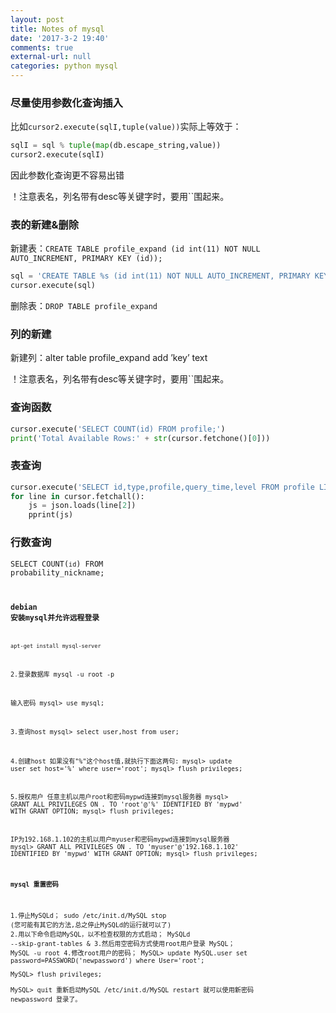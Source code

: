 ```yaml
---
layout: post
title: Notes of mysql
date: '2017-3-2 19:40'
comments: true
external-url: null
categories: python mysql
---
```

### 尽量使用参数化查询插入
比如`cursor2.execute(sqlI,tuple(value))`实际上等效于：

```python
sqlI = sql % tuple(map(db.escape_string,value))
cursor2.execute(sqlI)
```
因此参数化查询更不容易出错
<div class="alert alert-warning">
！注意表名，列名带有desc等关键字时，要用``围起来。
</div>

### 表的新建&删除
新建表：`CREATE TABLE profile_expand (id int(11) NOT NULL AUTO_INCREMENT, PRIMARY KEY (id));`

```python
sql = 'CREATE TABLE %s (id int(11) NOT NULL AUTO_INCREMENT, PRIMARY KEY (id)) CHARSET=utf8 ;'%(tableName,)
cursor.execute(sql)
```
删除表：`DROP TABLE profile_expand`

### 列的新建

新建列：$\text{alter table profile_expand add 'key' text }$
<div class="alert alert-warning">
！注意表名，列名带有desc等关键字时，要用``围起来。
</div>

### 查询函数

```python
cursor.execute('SELECT COUNT(id) FROM profile;')
print('Total Available Rows:' + str(cursor.fetchone()[0]))
```

### 表查询

```python
cursor.execute('SELECT id,type,profile,query_time,level FROM profile LIMIT 1000')
for line in cursor.fetchall():
    js = json.loads(line[2])
    pprint(js)
```

### 行数查询
<code>SELECT COUNT(`id`) FROM probability_nickname;<code>


### debian 安装mysql并允许远程登录

```bash
apt-get install mysql-server
```
2.登录数据库
mysql -u root -p

输入密码
mysql> use mysql;


3.查询host
mysql> select user,host from user;


4.创建host
如果没有"%"这个host值,就执行下面这两句:
mysql> update user set host='%' where user='root';
mysql> flush privileges;


5.授权用户
任意主机以用户root和密码mypwd连接到mysql服务器
mysql> GRANT ALL PRIVILEGES ON *.* TO 'root'@'%' IDENTIFIED BY 'mypwd' WITH GRANT OPTION;
mysql> flush privileges;

IP为192.168.1.102的主机以用户myuser和密码mypwd连接到mysql服务器
mysql> GRANT ALL PRIVILEGES ON *.* TO 'myuser'@'192.168.1.102' IDENTIFIED BY 'mypwd' WITH GRANT OPTION; 
mysql> flush privileges;

#### mysql 重置密码

1.停止MySQLd；
    sudo /etc/init.d/MySQL stop
(您可能有其它的方法,总之停止MySQLd的运行就可以了)
2.用以下命令启动MySQL，以不检查权限的方式启动；
    MySQLd --skip-grant-tables &
3.然后用空密码方式使用root用户登录 MySQL；
    MySQL -u root
4.修改root用户的密码；
    MySQL> update MySQL.user set password=PASSWORD('newpassword') where User='root';  
    MySQL> flush privileges;  
    MySQL> quit 
重新启动MySQL
    /etc/init.d/MySQL restart
就可以使用新密码 newpassword 登录了。
